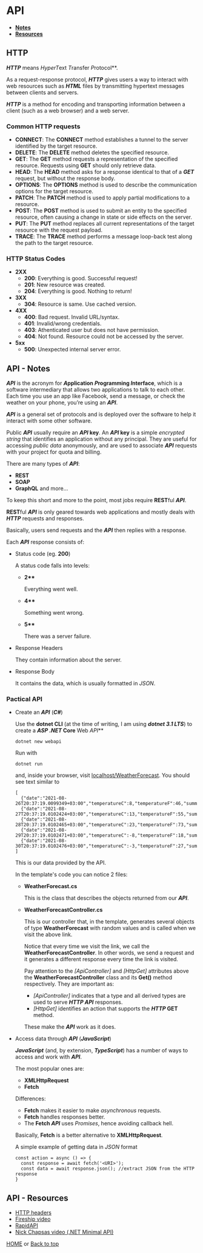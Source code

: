 # API

- [**Notes**](#api---notes)
- [**Resources**](#api---resources)

## HTTP

***HTTP*** means ***H*yper*T*ext *T*ransfer *P*rotocol**.

As a request-response protocol, ***HTTP*** gives users a way to interact with web resources such as ***HTML*** files by transmitting hypertext messages between clients and servers.

***HTTP*** is a method for encoding and transporting information between a client (such as a web browser) and a web server.

### Common HTTP requests

- **CONNECT**: The **CONNECT** method establishes a tunnel to the server identified by the target resource.
- **DELETE**: The **DELETE** method deletes the specified resource.
- **GET**: The **GET** method requests a representation of the specified resource. Requests using **GET** should only retrieve data.
- **HEAD**: The **HEAD** method asks for a response identical to that of a ***GET*** request, but without the response body.
- **OPTIONS**: The **OPTIONS** method is used to describe the communication options for the target resource.
- **PATCH**: The **PATCH** method is used to apply partial modifications to a resource.
- **POST**: The **POST** method is used to submit an entity to the specified resource, often causing a change in state or side effects on the server.
- **PUT**: The **PUT** method replaces all current representations of the target resource with the request payload.
- **TRACE**: The **TRACE** method performs a message loop-back test along the path to the target resource.

### HTTP Status Codes

- **2XX**
  - **200**: Everything is good. Successful request!
  - **201**: New resource was created.
  - **204**: Everything is good. Nothing to return!
- **3XX**
  - **304**: Resource is same. Use cached version.
- **4XX**
  - **400**: Bad request. Invalid URL/syntax.
  - **401**: Invalid/wrong credentials.
  - **403**: Athenticated user but does not have permission.
  - **404**: Not found. Resource could not be accessed by the server.
- **5xx**
  - **500**: Unexpected internal server error.

## API - Notes

***API*** is the acronym for ***A*pplication *P*rogramming *I*nterface**, which is a software intermediary that allows two applications to talk to each other. Each time you use an app like Facebook, send a message, or check the weather on your phone, you’re using an ***API***.

***API*** is a general set of protocols and is deployed over the software to help it interact with some other software.

Public ***API*** usually require an ***API* key**. An ***API* key** is a simple *encrypted string* that identifies an application without any principal. They are useful for accessing *public data* anonymously, and are used to associate ***API*** requests with your project for quota and billing.

There are many types of ***API***:

- **REST**
- **SOAP**
- **GraphQL** and more...

To keep this short and more to the point, most jobs require **REST**ful ***API***.

**REST**ful ***API*** is only geared towards web applications and mostly deals with ***HTTP*** requests and responses.

Basically, users send requests and the ***API*** then replies with a response.

Each ***API*** response consists of:

- Status code (eg. **200**)

  A status code falls into levels:
  - **2\*\***

    Everything went well.
  - **4\*\***

    Something went wrong.
  - **5\*\***

    There was a server failure.
- Response Headers

  They contain information about the server.
- Response Body

  It contains the data, which is usually formatted in *JSON*.

### Pactical API

- Create an ***API*** (***C#***)

  Use the **dotnet CLI** (at the time of writing, I am using ***dotnet 3.1 LTS***) to create a ***ASP .NET* Core** Web *API***

      dotnet new webapi
  Run with

      dotnet run
  and, inside your browser, visit [localhost/WeatherForecast](https://localhost:5001/WeatherForecast).
  You should see text similar to

      [
        {"date":"2021-08-26T20:37:19.0099349+03:00","temperatureC":8,"temperatureF":46,"summary":"Warm"},
        {"date":"2021-08-27T20:37:19.0102424+03:00","temperatureC":13,"temperatureF":55,"summary":"Scorching"},
        {"date":"2021-08-28T20:37:19.0102465+03:00","temperatureC":23,"temperatureF":73,"summary":"Balmy"},
        {"date":"2021-08-29T20:37:19.0102471+03:00","temperatureC":-8,"temperatureF":18,"summary":"Scorching"},
        {"date":"2021-08-30T20:37:19.0102476+03:00","temperatureC":-3,"temperatureF":27,"summary":"Bracing"}
      ]
  This is our data provided by the API.

  In the template's code you can notice 2 files:
  - **WeatherForecast.cs**

    This is the class that describes the objects returned from our ***API***.
  - **WeatherForecastController.cs**

    This is our controller that, in the template, generates several objects of type **WeatherForecast** with random values and is called when we visit the above link.

    Notice that every time we visit the link, we call the **WeatherForecastController**. In other words, we send a request and it generates a different response every time the link is visited.

    Pay attention to the *[ApiController]* and *[HttpGet]* attributes above the **WeatherForecastController** class and its **Get()** method respectively. They are important as:
    - *[ApiController]* indicates that a type and all derived types are used to serve ***HTTP API*** responses.
    - *[HttpGet]* identifies an action that supports the ***HTTP* GET** method.

    These make the ***API*** work as it does.

- Access data through ***API*** (***JavaScript***)

  ***JavaScript*** (and, by extension, ***TypeScript***) has a number of ways to access and work with ***API***.

  The most popular ones are:
  - **XMLHttpRequest**
  - **Fetch**

  Differences:
  - **Fetch** makes it easier to make *asynchronous* requests.
  - **Fetch** handles responses better.
  - The **Fetch *API*** uses *Promises*, hence avoiding callback hell.

  Basically, **Fetch** is a better alternative to **XMLHttpRequest**.

  A simple example of getting data in *JSON* format

      const action = async () => {
        const response = await fetch('<URI>');
        const data = await response.json(); //extract JSON from the HTTP response
      }

## API - Resources

- [HTTP headers](https://developer.mozilla.org/en-US/docs/Web/HTTP/Headers)
- [Fireship video](https://youtu.be/-MTSQjw5DrM)
- [RapidAPI](https://docs.rapidapi.com)
- [Nick Chapsas video (.NET Minimal API)](https://youtu.be/eRJFNGIsJEo)

[HOME](https://github.com/Stratis-Dermanoutsos/Full-Stack-2021#full-stack-roadmap-2021) or [Back to top](#api)
